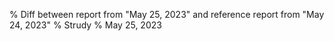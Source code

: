 % Diff between report from "May 25, 2023" and reference report from "May 24, 2023"
% Strudy
% May 25, 2023



